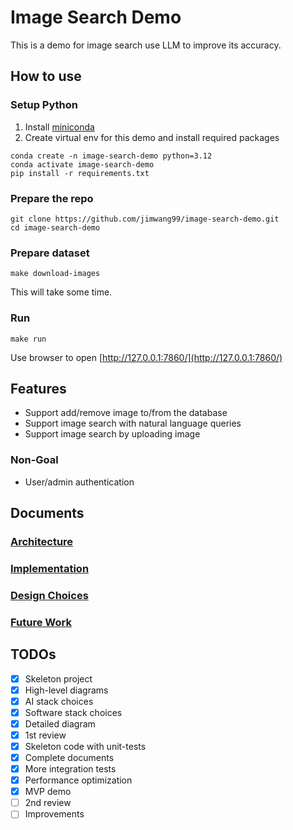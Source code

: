 # Image Search Demo

This is a demo for image search use LLM to improve its accuracy.

## How to use

### Setup Python

1. Install [miniconda](https://docs.anaconda.com/miniconda/install/#quick-command-line-install)
2. Create virtual env for this demo and install required packages
```
conda create -n image-search-demo python=3.12
conda activate image-search-demo
pip install -r requirements.txt
```

### Prepare the repo

```
git clone https://github.com/jimwang99/image-search-demo.git
cd image-search-demo
```

### Prepare dataset

```
make download-images
```
This will take some time.

### Run

```
make run
```

Use browser to open [http://127.0.0.1:7860/](http://127.0.0.1:7860/)

## Features

- Support add/remove image to/from the database
- Support image search with natural language queries
- Support image search by uploading image

### Non-Goal

- User/admin authentication


## Documents

### [Architecture](./docs/architecture.md)
### [Implementation](./docs/implementation.md)
### [Design Choices](./docs/design-choices.md)
### [Future Work](./docs/future-work.md)

## TODOs

- [x] Skeleton project
- [x] High-level diagrams
- [x] AI stack choices
- [x] Software stack choices
- [x] Detailed diagram
- [x] 1st review
- [x] Skeleton code with unit-tests
- [x] Complete documents
- [x] More integration tests
- [x] Performance optimization
- [x] MVP demo
- [ ] 2nd review
- [ ] Improvements
